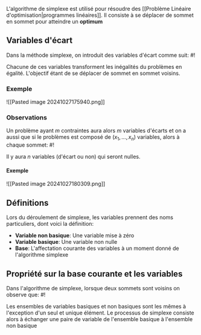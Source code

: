 L'algorithme de simplexe est utilisé pour résoudre des [[Problème Linéaire d'optimisation|programmes linéaires]]. Il consiste à se déplacer de sommet en sommet pour atteindre un **optimum**

## Variables d'écart
Dans la méthode simplexe, on introduit des variables d'écart comme suit: #!

Chacune de ces variables transforment les inégalités du problèmes en égalité. L'objectif étant de se déplacer de sommet en sommet voisins.

### Exemple
![[Pasted image 20241027175940.png]]

### Observations
Un problème ayant $m$ contraintes aura alors $m$ variables d'écarts et on a aussi que si le problèmes est composé de $(x_{1}, \dots, x_{n})$ variables, alors à chaque sommet: #!

Il y aura $n$ variables (d'écart ou non) qui seront nulles.

#### Exemple
![[Pasted image 20241027180309.png]]

## Définitions
Lors du déroulement de simplexe, les variables prennent des noms particuliers, dont voici la définition:

- **Variable non basique**: Une variable mise à zéro
- **Variable basique**: Une variable non nulle
- **Base**: L'affectation courante des variables à un moment donné de l'algorithme simplexe

## Propriété sur la base courante et les variables
Dans l'algorithme de simplexe, lorsque deux sommets sont voisins on observe que: #!

Les ensembles de variables basiques et non basiques sont les mêmes à l'exception d'un seul et unique élément.
Le processus de simplexe consiste alors à échanger une paire de variable de l'ensemble basique à l'ensemble non basique